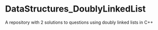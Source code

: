# DataStructures_DoublyLinkedList
A repository with 2 solutions to questions using doubly linked lists in C++
